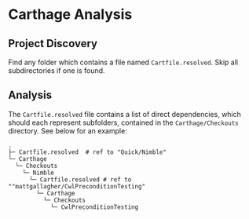 # Carthage Analysis

## Project Discovery

Find any folder which contains a file named `Cartfile.resolved`.  Skip all
subdirectories if one is found.

## Analysis

The `Cartfile.resolved` file contains a list of direct dependencies, which
should each represent subfolders, contained in the `Carthage/Checkouts`
directory.  See below for an example:

```
.
├─ Cartfile.resolved  # ref to "Quick/Nimble"
└─ Carthage
  └─ Checkouts
    └─ Nimble
      └─ Cartfile.resolved # ref to ""mattgallagher/CwlPreconditionTesting"
        └─ Carthage
          └─ Checkouts
            └─ CwlPreconditionTesting
```
